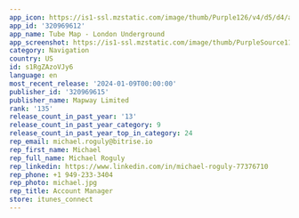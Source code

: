 ```yaml
---
app_icon: https://is1-ssl.mzstatic.com/image/thumb/Purple126/v4/d5/d4/aa/d5d4aaf9-5063-cbba-ab00-05fbce262a70/AppIcon-Tube-1x_U007emarketing-0-9-0-85-220.png/1024x1024bb.png
app_id: '320969612'
app_name: Tube Map - London Underground
app_screenshot: https://is1-ssl.mzstatic.com/image/thumb/PurpleSource116/v4/e6/74/1a/e6741aa3-a6e6-2471-60fb-7fb00b5a50be/2f61032b-6ef7-4b5a-a919-be672c8e5113_0_APP_IPHONE_65_0.png/1242x2688bb.png
category: Navigation
country: US
id: s1RgZAzoVJy6
language: en
most_recent_release: '2024-01-09T00:00:00'
publisher_id: '320969615'
publisher_name: Mapway Limited
rank: '135'
release_count_in_past_year: '13'
release_count_in_past_year_category: 9
release_count_in_past_year_top_in_category: 24
rep_email: michael.roguly@bitrise.io
rep_first_name: Michael
rep_full_name: Michael Roguly
rep_linkedin: https://www.linkedin.com/in/michael-roguly-77376710
rep_phone: +1 949-233-3404
rep_photo: michael.jpg
rep_title: Account Manager
store: itunes_connect
---
```

